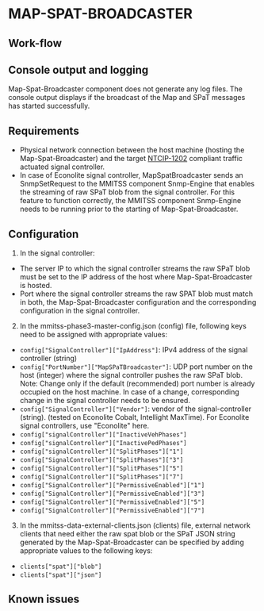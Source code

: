 # MAP-SPAT-BROADCASTER

## Work-flow

## Console output and logging
Map-Spat-Broadcaster component does not generate any log files. The console output displays if the broadcast of the Map and SPaT messages has started successfully.

## Requirements
- Physical network connection between the host machine (hosting the Map-Spat-Broadcaster) and the target [NTCIP-1202](https://www.ntcip.org/wp-content/uploads/2018/11/NTCIP1202v0219f.pdf) compliant traffic actuated signal controller.
- In case of Econolite signal controller, MapSpatBroadcaster sends an SnmpSetRequest to the MMITSS component Snmp-Engine that enables the streaming of raw SPaT blob from the signal controller. For this feature to function correctly, the MMITSS component Snmp-Engine needs to be running prior to the starting of Map-Spat-Broadcaster.

## Configuration

1. In the signal controller:
- The server IP to which the signal controller streams the raw SPaT blob must be set to the IP address of the host where Map-Spat-Broadcaster is hosted.
- Port where the signal controller streams the raw SPAT blob must match in both, the Map-Spat-Broadcaster configuration and the corresponding configuration in the signal controller.

2. In the mmitss-phase3-master-config.json (config) file, following keys need to be assigned with appropriate values:
- `config["SignalController"]["IpAddress"]`: IPv4 address of the signal controller (string)
- `config["PortNumber"]["MapSPaTBroadcaster"]`:  UDP port number on the host (integer) where the signal controller pushes the raw SPaT blob. Note: Change only if the default (recommended) port number is already occupied on the host machine. In case of a change, corresponding change in the signal controller needs to be ensured. 
- `config["SignalController"]["Vendor"]`: vendor of the signal-controller (string). (tested on Econolite Cobalt, Intellight MaxTime). For Econolite signal controllers, use "Econolite" here.
- `config["signalController"]["InactiveVehPhases"]`
- `config["signalController"]["InactivePedPhases"]`
- `config["signalController"]["SplitPhases"]["1"]`
- `config["SignalController"]["SplitPhases"]["3"]`
- `config["SignalController"]["SplitPhases"]["5"]`
- `config["SignalController"]["SplitPhases"]["7"]`
- `config["SignalController"]["PermissiveEnabled"]["1"]`
- `config["SignalController"]["PermissiveEnabled"]["3"]`
- `config["SignalController"]["PermissiveEnabled"]["5"]`
- `config["SignalController"]["PermissiveEnabled"]["7"]`

3. In the mmitss-data-external-clients.json (clients) file, external network clients that need either the raw spat blob or the SPaT JSON string generated by the Map-Spat-Broadcaster can be specified by adding appropriate values to the following keys:
- `clients["spat"]["blob"]`
- `clients["spat"]["json"]`

## Known issues
